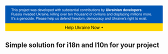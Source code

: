 [![Stand With Ukraine](https://raw.githubusercontent.com/vshymanskyy/StandWithUkraine/main/banner-direct.svg)](https://stand-with-ukraine.pp.ua)

## Simple solution  for i18n and l10n for your project
